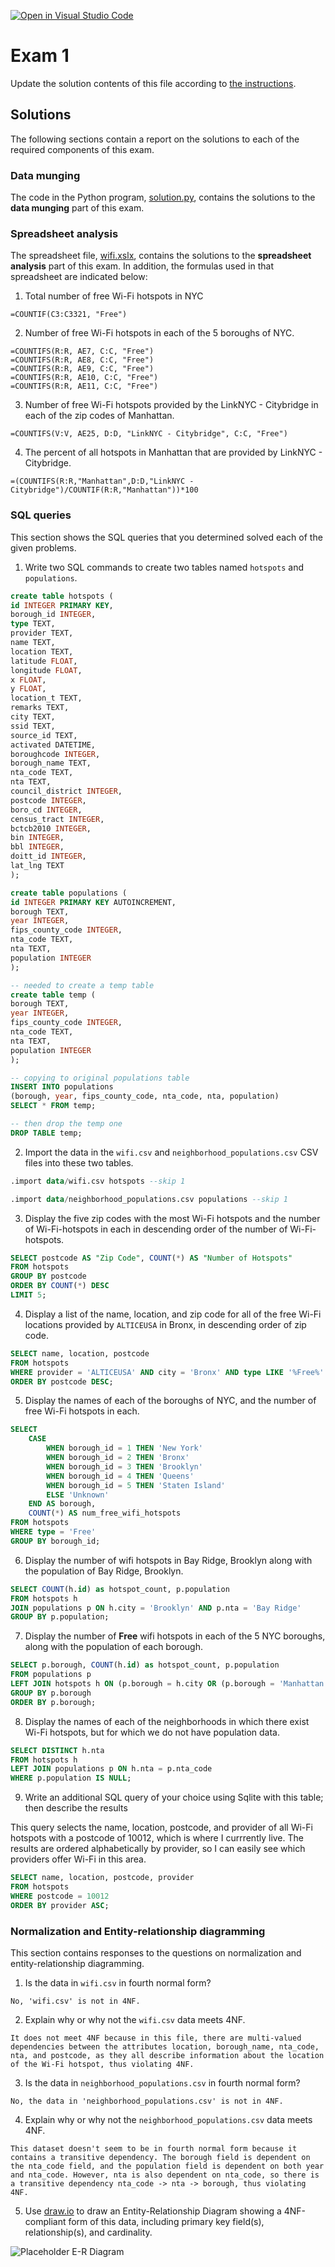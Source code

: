 
[![Open in Visual Studio Code](https://classroom.github.com/assets/open-in-vscode-c66648af7eb3fe8bc4f294546bfd86ef473780cde1dea487d3c4ff354943c9ae.svg)](https://classroom.github.com/online_ide?assignment_repo_id=10609301&assignment_repo_type=AssignmentRepo)
# Exam 1

Update the solution contents of this file according to [the instructions](instructions/instructions.md).

## Solutions

The following sections contain a report on the solutions to each of the required components of this exam.

### Data munging

The code in the Python program, [solution.py](solution.py), contains the solutions to the **data munging** part of this exam.

### Spreadsheet analysis

The spreadsheet file, [wifi.xslx](data/wifi.xslx), contains the solutions to the **spreadsheet analysis** part of this exam. In addition, the formulas used in that spreadsheet are indicated below:

1. Total number of free Wi-Fi hotspots in NYC

```
=COUNTIF(C3:C3321, "Free")
```

2. Number of free Wi-Fi hotspots in each of the 5 boroughs of NYC.

```
=COUNTIFS(R:R, AE7, C:C, "Free")
=COUNTIFS(R:R, AE8, C:C, "Free")
=COUNTIFS(R:R, AE9, C:C, "Free")
=COUNTIFS(R:R, AE10, C:C, "Free")
=COUNTIFS(R:R, AE11, C:C, "Free")
```

3. Number of free Wi-Fi hotspots provided by the LinkNYC - Citybridge in each of the zip codes of Manhattan.

```
=COUNTIFS(V:V, AE25, D:D, "LinkNYC - Citybridge", C:C, "Free")
```

4. The percent of all hotspots in Manhattan that are provided by LinkNYC - Citybridge.

```
=(COUNTIFS(R:R,"Manhattan",D:D,"LinkNYC - Citybridge")/COUNTIF(R:R,"Manhattan"))*100
```

### SQL queries

This section shows the SQL queries that you determined solved each of the given problems.

1. Write two SQL commands to create two tables named `hotspots` and `populations`.

```sql
create table hotspots (
id INTEGER PRIMARY KEY,
borough_id INTEGER,
type TEXT,
provider TEXT,
name TEXT,
location TEXT,
latitude FLOAT,
longitude FLOAT,
x FLOAT,
y FLOAT,
location_t TEXT,
remarks TEXT,
city TEXT,
ssid TEXT,
source_id TEXT,
activated DATETIME,
boroughcode INTEGER,
borough_name TEXT,
nta_code TEXT,
nta TEXT,
council_district INTEGER,
postcode INTEGER,
boro_cd INTEGER,
census_tract INTEGER,
bctcb2010 INTEGER,
bin INTEGER,
bbl INTEGER,
doitt_id INTEGER,
lat_lng TEXT
);
```

```sql
create table populations (
id INTEGER PRIMARY KEY AUTOINCREMENT,
borough TEXT,
year INTEGER,
fips_county_code INTEGER,
nta_code TEXT,
nta TEXT,
population INTEGER
);

-- needed to create a temp table 
create table temp (
borough TEXT,
year INTEGER,
fips_county_code INTEGER,
nta_code TEXT,
nta TEXT,
population INTEGER
);

-- copying to original populations table 
INSERT INTO populations
(borough, year, fips_county_code, nta_code, nta, population)
SELECT * FROM temp;

-- then drop the temp one
DROP TABLE temp;
```

2. Import the data in the `wifi.csv` and `neighborhood_populations.csv` CSV files into these two tables.

```sql
.import data/wifi.csv hotspots --skip 1
```

```sql
.import data/neighborhood_populations.csv populations --skip 1
```

3. Display the five zip codes with the most Wi-Fi hotspots and the number of Wi-Fi-hotspots in each in descending order of the number of Wi-Fi-hotspots.

```sql
SELECT postcode AS "Zip Code", COUNT(*) AS "Number of Hotspots" 
FROM hotspots 
GROUP BY postcode 
ORDER BY COUNT(*) DESC 
LIMIT 5;
```

4. Display a list of the name, location, and zip code for all of the free Wi-Fi locations provided by `ALTICEUSA` in Bronx, in descending order of zip code.

```sql
SELECT name, location, postcode
FROM hotspots
WHERE provider = 'ALTICEUSA' AND city = 'Bronx' AND type LIKE '%Free%'
ORDER BY postcode DESC;
```

5. Display the names of each of the boroughs of NYC, and the number of free Wi-Fi hotspots in each.

```sql
SELECT
    CASE
        WHEN borough_id = 1 THEN 'New York'
        WHEN borough_id = 2 THEN 'Bronx'
        WHEN borough_id = 3 THEN 'Brooklyn'
        WHEN borough_id = 4 THEN 'Queens'
        WHEN borough_id = 5 THEN 'Staten Island'
        ELSE 'Unknown'
    END AS borough,
    COUNT(*) AS num_free_wifi_hotspots
FROM hotspots
WHERE type = 'Free'
GROUP BY borough_id;
```

6. Display the number of wifi hotspots in Bay Ridge, Brooklyn along with the population of Bay Ridge, Brooklyn.

```sql
SELECT COUNT(h.id) as hotspot_count, p.population
FROM hotspots h
JOIN populations p ON h.city = 'Brooklyn' AND p.nta = 'Bay Ridge'
GROUP BY p.population;
```

7. Display the number of **Free** wifi hotspots in each of the 5 NYC boroughs, along with the population of each borough.

```sql
SELECT p.borough, COUNT(h.id) as hotspot_count, p.population
FROM populations p
LEFT JOIN hotspots h ON (p.borough = h.city OR (p.borough = 'Manhattan' AND h.city = 'New York')) AND h.type = 'Free'
GROUP BY p.borough
ORDER BY p.borough;
```

8. Display the names of each of the neighborhoods in which there exist Wi-Fi hotspots, but for which we do not have population data.

```sql
SELECT DISTINCT h.nta
FROM hotspots h
LEFT JOIN populations p ON h.nta = p.nta_code
WHERE p.population IS NULL;
```

9. Write an additional SQL query of your choice using Sqlite with this table; then describe the results

This query selects the name, location, postcode, 
and provider of all Wi-Fi hotspots with a postcode 
of 10012, which is where I currrently live. The results are ordered alphabetically by provider, so I can easily see which providers offer Wi-Fi in this area.

```sql
SELECT name, location, postcode, provider
FROM hotspots
WHERE postcode = 10012
ORDER BY provider ASC;
```

### Normalization and Entity-relationship diagramming

This section contains responses to the questions on normalization and entity-relationship diagramming.

1. Is the data in `wifi.csv` in fourth normal form?

```
No, 'wifi.csv' is not in 4NF.
```

2. Explain why or why not the `wifi.csv` data meets 4NF.

```
It does not meet 4NF because in this file, there are multi-valued dependencies between the attributes location, borough_name, nta_code, nta, and postcode, as they all describe information about the location of the Wi-Fi hotspot, thus violating 4NF. 
```

3. Is the data in `neighborhood_populations.csv` in fourth normal form?

```
No, the data in 'neighborhood_populations.csv' is not in 4NF. 
```

4. Explain why or why not the `neighborhood_populations.csv` data meets 4NF.

```
This dataset doesn't seem to be in fourth normal form because it contains a transitive dependency. The borough field is dependent on the nta_code field, and the population field is dependent on both year and nta_code. However, nta is also dependent on nta_code, so there is a transitive dependency nta_code -> nta -> borough, thus violating 4NF.
```

5. Use [draw.io](https://draw.io) to draw an Entity-Relationship Diagram showing a 4NF-compliant form of this data, including primary key field(s), relationship(s), and cardinality.

![Placeholder E-R Diagram](./images/placeholder-er-diagram.svg)
